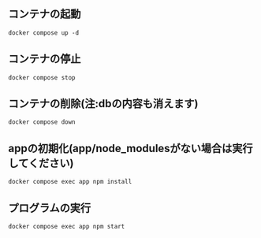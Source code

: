## コンテナの起動
```
docker compose up -d
```

## コンテナの停止
```
docker compose stop
```

## コンテナの削除(注:dbの内容も消えます)
```
docker compose down
```

## appの初期化(app/node_modulesがない場合は実行してください)
```
docker compose exec app npm install
```

## プログラムの実行
```
docker compose exec app npm start
```
